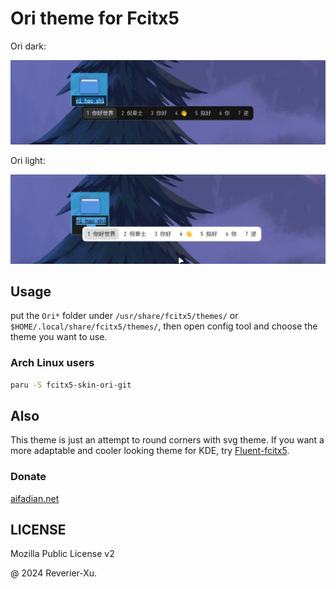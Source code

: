 # Ori theme for Fcitx5

Ori dark:

![](imgs/sample-dark.webp)

Ori light:

![](imgs/sample-light.webp)

## Usage

put the `Ori*` folder under `/usr/share/fcitx5/themes/` or `$HOME/.local/share/fcitx5/themes/`, then open config tool and choose the theme you want to use.

### Arch Linux users

```bash
paru -S fcitx5-skin-ori-git
```

## Also

This theme is just an attempt to round corners with svg theme. If you want a more adaptable and cooler looking theme for KDE, try [Fluent-fcitx5](https://github.com/Reverier-Xu/Fluent-fcitx5).

### Donate

[aifadian.net](https://afdian.net/a/reverier)

## LICENSE

Mozilla Public License v2

@ 2024 Reverier-Xu.
